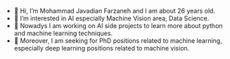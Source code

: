 - 👋 Hi, I’m Mohammad Javadian Farzaneh and I am about 26 years old.
- 👀 I’m interested in AI especially Machine Vision area, Data Science.
- 🌱 Nowadys I am working on AI side projects to learn more about python and machine learning techniques.
- 🏫 Moreover, I am seeking for PhD positions related to machine learning, especially deep learning positions related to machine vision.

